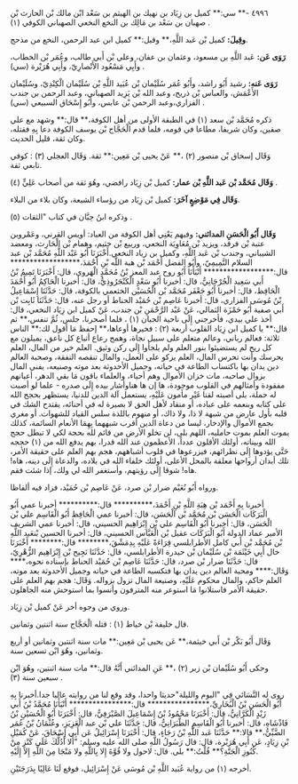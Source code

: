 ٤٩٩٦ -** سي:** كميل بن زِيَاد بن نهيك بن الهيثم بن سَعْد ابْن مالك بْن الحارث بْن صهبان بن سَعْد بن مَالِك بن النخع النخعي الصهباني الكوفي (١) .

**وقِيلَ:** كميل بْن عَبد اللَّهِ،** وقيل:** كميل ابن عبد الرحمن، النخع من مذحج.

**رَوَى عَن:** عَبد اللَّهِ بن مسعود، وعثمان بن عفان، وعلي بْن أَبي طالب، وعُمَر بْن الخطاب، وأَبِي مَسْعُود الأَنْصارِيّ، وأَبِي هُرَيْرة (سي) .

**رَوَى عَنه:** رشيد أَبُو راشد، وأَبُو عُمَر سُلَيْمان بْن عُبَيد اللَّهِ بْن سُلَيْمان الْكِنْدِيّ، وسُلَيْمان الأَعْمَش، والعباس بْن ذريح، وعبد الله بْن يَزِيد الصهباني، وعبد الرحمن بن جندب الفزاري،وعبد الرحمن بْن عابس، وأَبُو إِسْحَاق السبيعي (سي) .

ذكره مُحَمَّد بْن سعد (١) في الطبقة الأولى من أهل الكوفة،** قال:** وشهد مع علي صفين، وكان شريفا، مطاعا في قومه، فلما قدم الْحَجَّاج بْن يوسف الكوفة دعا بِهِ فقتله، وكان ثقة، قليل الحديث.

وَقَال إسحاق بْن منصور (٢) ،** عَنْ يحيى بْن مَعِين:** ثقة. وَقَال العجلي (٣) : كوفي تابعي ثقة.

**وَقَال مُحَمَّد بْن عَبد اللَّهِ بْن عمار:** كميل بْن زِيَاد رافضي، وهُوَ ثقة من أصحاب عَلِيٍّ (٤) .

**وَقَال فِي مَوْضِعٍ آخَرَ:** كميل بْن زِيَاد من رؤساء الشيعة، وكان بلاء من البلاء.

وذكره ابنُ حِبَّان في كتاب "الثقات (٥) .

**وَقَال أَبُو الْحَسَنِ المدائني:** وفيهم يَعْنِي أهل الكوفة من العباد: أويس القرني، وعَمْروبن عتبة بْن فرقد، ويزيد بْن مُعَاوِيَة النخعي، وربيع بْن خثيم، وهمام بْن الْحَارِث، ومعضد الشيباني، وجندب بْن عَبد اللَّهِ، وكميل بن زياد النخعي.أَخْبَرَنَا أَبُو عَبْد اللَّهِ مُحَمَّد بْن عبد السلام التَّمِيمِيّ، وأَبُو الفضل أَحْمَد بْن هبة اللَّه بْنِ أَحْمَدَ،****************** قال:****************** أَنْبَأَنَا أَبُو روح عبد المعز بْنُ مُحَمَّدٍ الْهَروي، قال: أَخْبَرَنَا تَمِيمُ بْنُ أَبي سَعِيد الْجُرْجَانِيُّ، قال: أخبرنا أَبُو سَعْدٍ الْكَنْجَرُوذِيُّ، قال: أخبرنا الْحَاكِمُ أَبُو أَحْمَدَ الْحَافِظ، قال: أخبرنا أَبُو جَعْفَر مُحَمَّد بْن الْحُسَيْن الخثعمي بالكوفة، قال: حَدَّثَنَا إِسْمَاعِيلُ بْنُ مُوسَى الفزاري، قال: أخبرنا عَاصِم بْن حُمَيْد الحناط أو رجل عنه، قال: حَدَّثَنَا ثَابِت بْن أَبي صفية أَبُو حَمْزَة الثمالي، عَنْ عَبْد الرَّحْمَنِ بْن جندب، عَنْ كميل ابن زِيَاد النخعي، قال: أخذ علي بيدي، فأخرجني إِلَى ناحية الجبان (١) ، فلما أصحرنا، جلس، ثُمَّ تنفس،** ثم قال:** يا كميل ابن زِيَاد القلوب أربعة (٢) : فخيرها أوعاها،** إحفظ مَا أقول لك:** الناس ثلاثة: فعالم رباني، وعالم متعلم على سبيل نجاة، وهمج رعاع أتباع كل ناعق، يميلون مع كل ريح لم يستضيئوا بنور العلم ولم يلجأوا إِلَى ركن وثيق. العلم خير من المال، العلم يحرسك وأنت تحرس المال، العلم يزكو على العمل، والمال تنقصه النفقة، وصحبة العالم دين يدان بها باكتساب الطاعة في حياته، وجميل الأحدوثة بعد موته وصنيعه، يفنى المال بزوال صاحبه، مات خزان الأموال وهم أحياء، والعلماء باقون مَا بقي الدهر، أعيانهم مفقودة وأمثالهم في القلوب موجودة، ها إن ها هناوأشار بيده إِلَى صدره - علما لو أصبت له حملة، بلى أصبته لقنا غَيْر مأمون عَلَيْهِ، يستعمل آلة الدين للدنيا، يستظهر بحجج الله على كتابه وبنعمه على عباده، أو منقاد لأهل الحق لا بصيرة له في أحنائه، يقتدح الشك في قلبه بأول عارض من شبهة لا ذا، ولا ذاك، أو منهوم باللذة سلس القياد للشهوات. أو مغري بجمع الأموال والإدخار، ليسا من دعاة الدين أقرب شبههما بِهِمَا الأنعام السائمة، كذلك يموت العلم بموت حامليه، اللهم بلى، لن تخلو الأرض من قائم لله بحجة لكي لا تبطل حجج الله وبيناته، أولئك الأقلون عدداً، الأعظمون عند الله قدرا، بهم يدفع الله من (١) حججه حَتَّى يؤدوها إِلَى نظرائهم، فيزرعوها في قلوب أشباههم، هجم بهم العلم على حقيقة الأمر، تلك أبدان أرواحها معلقة بالمحل الأعلى، أولئك خلفاء الله في بلاده، والدعاة إِلَى دينه، هاه! هاه! شوقا إِلَى رؤيتهم، وأستغفر الله لي ولك، إذا شئت فقم.

ورواه أَبُو نُعَيْم ضرار بْن صرد، عَنْ عَاصِم بْن حُمَيْد، فزاد فيه ألفاظا.

أخبرنا بِهِ أَحْمَد بْن هِبَةِ اللَّهِ بْنِ أَحْمَدَ،********** قال:********** أخبرنا عمي أَبُو الْبَرَكَات الْحَسَن بْن مُحَمَّد بْن الْحَسَن، قال: أخبرنا عمي الْحَافِظ أَبُو الْقَاسِم علي بْن الْحَسَن، قال: أخبرنا أَبُو الْقَاسِم علي بْن إِبْرَاهِيم الحسيني، قال: أخبرنا عمي الشريف الأمير عماد الدولة أَبُو الْبَرَكَات عقيل بْن الْعَبَّاس الحسيني، قال: أخبرنا الحسين بْنعَبد اللَّهِ بْن مُحَمَّد بْن أَبي كامل الأطرابلسي قِرَاءَةً عَلَيْهِ بِدِمَشْقَ،******** قال:******** أَخْبَرَنَا خال أَبِي خَيْثَمَة بْن سُلَيْمان بْن حيدرة الأطرابلسي، قال: حَدَّثَنَا نَجِيح بْن إِبْرَاهِيم الزُّهْرِيّ، قال: حَدَّثَنَا ضرار بْن صرد، قال: حَدَّثَنَا عَاصِم بْن حُمَيْد الحناط بإسناده نحوه،**** وَقَال:**** ومحبة العالم دين يدان بها فتكسبه الطاعة في حياته وجميل الأحدوثة بعد موته، العلم حاكم، والمال محكوم عَلَيْهِ، وصنيعة المال تزول بزواله. وَقَال: هجم بهم العلم على حقيقة الأمر فاستلانوا مَا استوعر منه المترفون وأنسوا بما استوحش منه الجاهلون.

وروي من وجوه أخر عَنْ كميل بْن زِيَاد.

قال خليفة بْن خياط (١) : قتله الْحَجَّاج سنة اثنتين وثمانين.

وَقَال أَبُو بَكْر بْن أَبي خيثمة،** عَن يحيى بْن مَعِين:** مات سنة اثنتين وثمانين أو أربع وثمانين، وهُوَ ابْن تسعين سنة.

وحكى أَبُو سُلَيْمان بْن زبر (٢) ،** عَنِ المدائني أَنَّهُ قال:** مات سنة اثنتين، وهُوَ ابْن سبعين سنة (٣) .

روى له النَّسَائي فِي "اليوم والليلة"حديثا واحدا، وقد وقع لنا من روايته عاليا جدا.أخبرنا بِهِ أَبُو الْحَسَنِ بْنُ الْبُخَارِيِّ،**************** قال:**************** أَنْبَأَنَا مُحَمَّدُ بْنُ أَبي زَيْدٍ الْكَرَّانِيُّ، قال: أَخْبَرَنَا مَحْمُودُ بْنُ إِسْمَاعِيلَ الصَّيْرَفِيُّ، قال: أَخْبَرَنَا أَبُو الْحُسَيْنِ بْنُ فَاذْشَاهِ، قال: أخبرنا أَبُو الْقَاسِمِ الطَّبَرَانِيُّ، قال: حَدَّثَنَا علي بْن عبد الْعَزِيَزِ، وعُثْمَانُ بْنُ عُمَر الضَّبِّيُّ،** قالا:** حَدَّثَنَا عَبد اللَّهِ بْنُ رَجَاءٍ، قال: أَخْبَرَنَا إِسْرَائِيلُ عَن أَبِي إِسْحَاقَ، عَنْ كُمَيْلِ بْنِ زِيَادٍ، عَن أَبِي هُرَيْرة، قال: قال رَسُولُ اللَّهِ صلى الله عليه وسلم: "أَلا أَدُلُّكَ عَلَى كَنْزٍ مِنْ كُنُوزِ الْجَنَّةِ؟** قُلْتُ:** بلى. قال: لاحول ولا قُوَّةَ إِلا بِاللَّهِ ولا مَنْجَا مِنَ اللَّهِ إِلا إِلَيْهِ.

أخرجه (١) من رواية عُبَيد اللَّهِ بْن مُوسَى عَنْ إِسْرَائِيل، فوقع لَنَا عَالِيًا بِدَرَجَتَيْنِ.